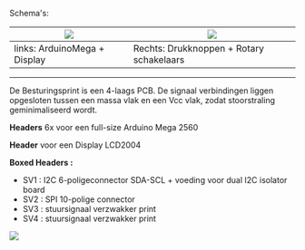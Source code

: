 
Schema's:

<a href= "https://github.com/costonisp/Meetzender/blob/master/documentation/besturing_print/DisplayArduinoMega1.pdf"><img src= "https://github.com/costonisp/Meetzender/blob/master/documentation/besturing_print/DisplayArduinoMega1TN.jpg"></a> | <a href= "https://github.com/costonisp/Meetzender/blob/master/documentation/besturing_print/DisplayArduinoMega2.pdf"><img src= "https://github.com/costonisp/Meetzender/blob/master/documentation/besturing_print/DisplayArduinoMega2TN.jpg" ></a>
------------------------------------------------------ | --------------------------------------------------
links: ArduinoMega + Display |  Rechts: Drukknoppen + Rotary schakelaars
<hr>
De Besturingsprint is een 4-laags PCB. 
De signaal verbindingen liggen opgesloten tussen een massa vlak en een Vcc vlak, zodat stoorstraling geminimaliseerd wordt.

**Headers** 6x voor een full-size Arduino Mega 2560

**Header** voor een Display LCD2004

**Boxed Headers :**
<ul>
  <li> SV1 : I2C 6-poligeconnector SDA-SCL + voeding voor dual I2C isolator board  </li>
  <li> SV2 : SPI 10-polige connector </li>
  <li> SV3 : stuursignaal verzwakker print </li>
  <li> SV4 : stuursignaal verzwakker print </li>
</ul>
<img src="https://github.com/costonisp/Meetzender/blob/master/documentation/besturing_print/Dot.jpg">
